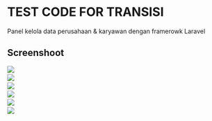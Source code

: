 
# TEST CODE FOR TRANSISI

Panel kelola data perusahaan & karyawan dengan framerowk Laravel

## Screenshoot 
<img src="https://github.com/Tasrifin/Transisi/blob/master/screenshoots/1.png">&nbsp; <br>
<img src="https://github.com/Tasrifin/Transisi/blob/master/screenshoots/2.png">&nbsp; <br>
<img src="https://github.com/Tasrifin/Transisi/blob/master/screenshoots/3.png">&nbsp; <br>
<img src="https://github.com/Tasrifin/Transisi/blob/master/screenshoots/4.png">&nbsp; <br>
<img src="https://github.com/Tasrifin/Transisi/blob/master/screenshoots/5.png">&nbsp; <br>
<img src="https://github.com/Tasrifin/Transisi/blob/master/screenshoots/6.png">&nbsp; <br>

